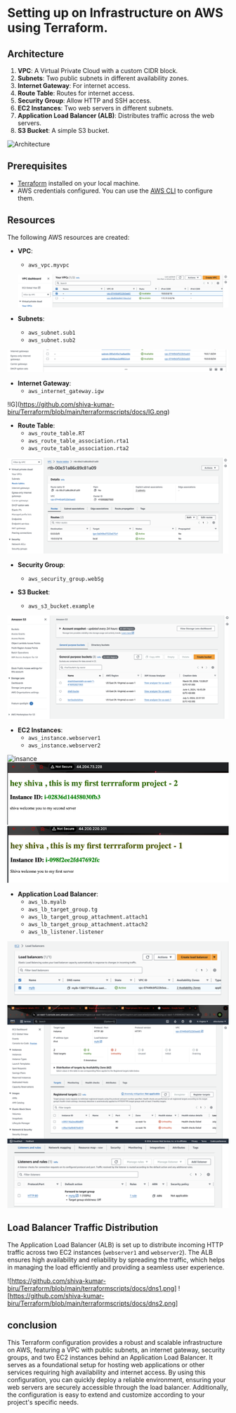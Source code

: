 # Setting up on Infrastructure on AWS using Terraform.





## Architecture

1. **VPC**: A Virtual Private Cloud with a custom CIDR block.
2. **Subnets**: Two public subnets in different availability zones.
3. **Internet Gateway**: For internet access.
4. **Route Table**: Routes for internet access.
5. **Security Group**: Allow HTTP and SSH access.
6. **EC2 Instances**: Two web servers in different subnets.
7. **Application Load Balancer (ALB)**: Distributes traffic across the web servers.
8. **S3 Bucket**: A simple S3 bucket.

![Architecture](/Users/shivakumarbiru/Desktop/Github/Terraform/terraformscripts/architecture.png)



## Prerequisites

- [Terraform](https://www.terraform.io/downloads.html) installed on your local machine.
- AWS credentials configured. You can use the [AWS CLI](https://docs.aws.amazon.com/cli/latest/userguide/install-cliv2.html) to configure them.


## Resources

The following AWS resources are created:

- **VPC**:
  - `aws_vpc.myvpc`
  
  ![vpc](https://github.com/shiva-kumar-biru/Terraform/blob/main/terraformscripts/docs/vpc.png)

- **Subnets**:
  - `aws_subnet.sub1`
  - `aws_subnet.sub2`

![subnet](https://github.com/shiva-kumar-biru/Terraform/blob/main/terraformscripts/docs/subnet.png)

- **Internet Gateway**:
  - `aws_internet_gateway.igw`

!IG](https://github.com/shiva-kumar-biru/Terraform/blob/main/terraformscripts/docs/IG.png)


- **Route Table**:
  - `aws_route_table.RT`
  - `aws_route_table_association.rta1`
  - `aws_route_table_association.rta2`
 
![routetable](https://github.com/shiva-kumar-biru/Terraform/blob/main/terraformscripts/docs/routetable.png)


- **Security Group**:
  - `aws_security_group.webSg`

- **S3 Bucket**:
  - `aws_s3_bucket.example`

![bucket](https://github.com/shiva-kumar-biru/Terraform/blob/main/terraformscripts/docs/bucket.png)

- **EC2 Instances**:
  - `aws_instance.webserver1`
  - `aws_instance.webserver2`

![insance](https://github.com/shiva-kumar-biru/Terraform/blob/main/terraformscripts/docs/instnace.png)
![ec1](https://github.com/shiva-kumar-biru/Terraform/blob/main/terraformscripts/docs/ec1.png)
![ec2](https://github.com/shiva-kumar-biru/Terraform/blob/main/terraformscripts/docs/ec2.png)


- **Application Load Balancer**:
  - `aws_lb.myalb`
  - `aws_lb_target_group.tg`
  - `aws_lb_target_group_attachment.attach1`
  - `aws_lb_target_group_attachment.attach2`
  - `aws_lb_listener.listener`

![lb](https://github.com/shiva-kumar-biru/Terraform/blob/main/terraformscripts/docs/lb.png)
![tg](https://github.com/shiva-kumar-biru/Terraform/blob/main/terraformscripts/docs/TG.png)
![lsitener](https://github.com/shiva-kumar-biru/Terraform/blob/main/terraformscripts/docs/listener.png)




## Load Balancer Traffic Distribution

The Application Load Balancer (ALB) is set up to distribute incoming HTTP traffic across two EC2 instances (`webserver1` and `webserver2`). The ALB ensures high availability and reliability by spreading the traffic, which helps in managing the load efficiently and providing a seamless user experience.


![https://github.com/shiva-kumar-biru/Terraform/blob/main/terraformscripts/docs/dns1.png]
![https://github.com/shiva-kumar-biru/Terraform/blob/main/terraformscripts/docs/dns2.png]

## conclusion

This Terraform configuration provides a robust and scalable infrastructure on AWS, featuring a VPC with public subnets, an internet gateway, security groups, and two EC2 instances behind an Application Load Balancer. It serves as a foundational setup for hosting web applications or other services requiring high availability and internet access. By using this configuration, you can quickly deploy a reliable environment, ensuring your web servers are securely accessible through the load balancer. Additionally, the configuration is easy to extend and customize according to your project's specific needs.
